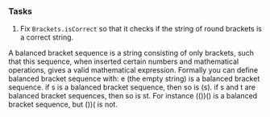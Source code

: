### Tasks

1. Fix `Brackets.isCorrect` so that it checks if the string of round brackets is a correct string.

A balanced bracket sequence is a string consisting of only brackets, such that this sequence, when inserted certain numbers and mathematical operations, gives a valid mathematical expression. Formally you can define balanced bracket sequence with:
e (the empty string) is a balanced bracket sequence.
if s is a balanced bracket sequence, then so is (s).
if s and t are balanced bracket sequences, then so is st.
For instance (())() is a balanced bracket sequence, but ())( is not.